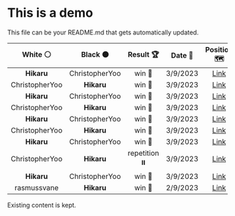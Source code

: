 # This is a demo

This file can be your README.md that gets automatically updated.

<!--START_SECTION:chessStats-->
<!-- Automatically generated with https://github.com/Balastrong/chess-stats-action -->

| White ⚪ | Black ⚫ | Result 🏆 | Date 📅 | Position 🗺️ |
|:---:|:---:|:---:|:---:|:---:|
| **Hikaru** | ChristopherYoo | win 🥇 | 3/9/2023 | <a href="http://www.ee.unb.ca/cgi-bin/tervo/fen.pl?select=8/8/8/8/K5Q1/7p/6k1/8 b - -">Link</a> |
| ChristopherYoo | **Hikaru** | win 🥇 | 3/9/2023 | <a href="http://www.ee.unb.ca/cgi-bin/tervo/fen.pl?select=1r6/5pkp/5Rp1/p3p3/r5P1/1P4KP/P3PP2/8 w - -">Link</a> |
| **Hikaru** | ChristopherYoo | win 🥇 | 3/9/2023 | <a href="http://www.ee.unb.ca/cgi-bin/tervo/fen.pl?select=8/4K3/4P3/3k3R/8/5r2/7p/8 b - -">Link</a> |
| ChristopherYoo | **Hikaru** | win 🥇 | 3/9/2023 | <a href="http://www.ee.unb.ca/cgi-bin/tervo/fen.pl?select=8/6K1/8/5k2/6p1/8/5N2/8 w - -">Link</a> |
| **Hikaru** | ChristopherYoo | win 🥇 | 3/9/2023 | <a href="http://www.ee.unb.ca/cgi-bin/tervo/fen.pl?select=8/2kb4/6Q1/p4P2/2p5/7p/1P5K/8 b - -">Link</a> |
| ChristopherYoo | **Hikaru** | win 🥇 | 3/9/2023 | <a href="http://www.ee.unb.ca/cgi-bin/tervo/fen.pl?select=8/5npk/6p1/3R1p2/8/6PK/1r1pB3/8 w - -">Link</a> |
| **Hikaru** | ChristopherYoo | win 🥇 | 3/9/2023 | <a href="http://www.ee.unb.ca/cgi-bin/tervo/fen.pl?select=6k1/1p2Bppp/2p1qb2/p7/P1P5/1Q3BPP/1r3P2/3R1RK1 b - -">Link</a> |
| ChristopherYoo | **Hikaru** | repetition ⏸️ | 3/9/2023 | <a href="http://www.ee.unb.ca/cgi-bin/tervo/fen.pl?select=8/8/R4p2/1p2k3/1P4P1/P5K1/8/6r1 w - -">Link</a> |
| **Hikaru** | ChristopherYoo | win 🥇 | 3/9/2023 | <a href="http://www.ee.unb.ca/cgi-bin/tervo/fen.pl?select=r4b1k/1q3P2/2b4p/1p4pN/7Q/P2rP2B/1B4PP/2R3K1 b - -">Link</a> |
| rasmussvane | **Hikaru** | win 🥇 | 2/9/2023 | <a href="http://www.ee.unb.ca/cgi-bin/tervo/fen.pl?select=8/8/8/8/5p2/5P1K/4k3/8 w - -">Link</a> |

<!--END_SECTION:chessStats-->

Existing content is kept.
